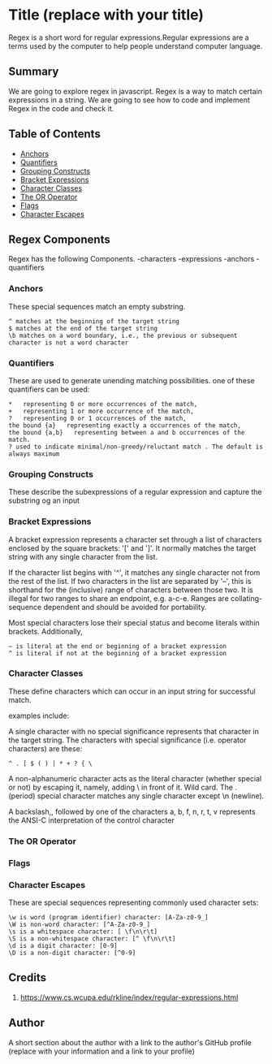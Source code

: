 # Title (replace with your title)

Regex is a short word for regular expressions.Regular expressions are a terms used by the computer to help people understand computer language.

## Summary

We are going to explore regex in javascript. Regex is a way to match certain expressions in a string. We are going to see how to code and implement Regex in the code and check it.

## Table of Contents

- [Anchors](#anchors)
- [Quantifiers](#quantifiers)
- [Grouping Constructs](#grouping-constructs)
- [Bracket Expressions](#bracket-expressions)
- [Character Classes](#character-classes)
- [The OR Operator](#the-or-operator)
- [Flags](#flags)
- [Character Escapes](#character-escapes)

## Regex Components

Regex has the following Components.
        -characters 
        -expressions
        -anchors
        -quantifiers

### Anchors

These special sequences match an empty substring.

    ^ matches at the beginning of the target string
    $ matches at the end of the target string
    \b matches on a word boundary, i.e., the previous or subsequent character is not a word character

### Quantifiers

These are used to generate unending matching possibilities. one of these quantifiers can be used:

    *   representing 0 or more occurrences of the match,
    +   representing 1 or more occurrence of the match,
    ?   representing 0 or 1 occurrences of the match,
    the bound {a}   representing exactly a occurrences of the match,
    the bound {a,b}   representing between a and b occurrences of the match. 
    ? used to indicate minimal/non-greedy/reluctant match . The default is always maximum
### Grouping Constructs

These describe the subexpressions of a regular expression and capture the substring og an input 

### Bracket Expressions

A bracket expression represents a character set through a list of characters enclosed by the square brackets: '[' and ']'. It normally matches the target string with any single character from the list.

If the character list begins with '^', it matches any single character not from the rest of the list.
If two characters in the list are separated by '–', this is shorthand for the (inclusive) range of characters between those two. It is illegal for two ranges to share an endpoint, e.g. a-c-e. Ranges are collating-sequence dependent and should be avoided for portability.

Most special characters lose their special status and become literals within brackets. Additionally,

    – is literal at the end or beginning of a bracket expression
    ^ is literal if not at the beginning of a bracket expression

### Character Classes

These define characters which can occur in an input string for successful match.

examples include:

A single character with no special significance represents that character in the target string. The characters with special significance (i.e. operator characters) are these:

    ^ . [ $ ( ) | * + ? { \

A non-alphanumeric character acts as the literal character (whether special or not) by escaping it, namely, adding \ in front of it.
Wild card. The . (period) special character matches any single character except \n (newline).

A backslash,\, followed by one of the characters 
a, b, f, n, r, t, v 
represents the ANSI-C interpretation of the control character

### The OR Operator

### Flags

### Character Escapes

These are special sequences representing commonly used character sets:

    \w is word (program identifier) character: [A-Za-z0-9_]
    \W is non-word character: [^A-Za-z0-9_]
    \s is a whitespace character: [ \f\n\r\t]
    \S is a non-whitespace character: [^ \f\n\r\t]
    \d is a digit character: [0-9]
    \D is a non-digit character: [^0-9]


## Credits

1. https://www.cs.wcupa.edu/rkline/index/regular-expressions.html

## Author

A short section about the author with a link to the author's GitHub profile (replace with your information and a link to your profile)
